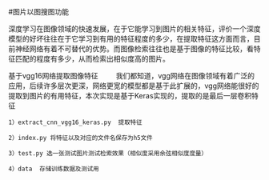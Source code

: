 #图片以图搜图功能

深度学习在图像领域的快速发展，在于它能学习到图片的相关特征，评价一个深度模型的好坏往往在于它学习到有用的特征程度的多少，在提取特征这方面而言，目前神经网络有着不可替代的优势。而图像检索往往也是基于图像的特征比较，看特征匹配的程度有多少，从而检索出相似度高的图片。
　　

基于vgg16网络提取图像特征
　　 
   我们都知道，vgg网络在图像领域有着广泛的应用，后续许多层次更深，网络更宽的模型都是基于此扩展的，vgg网络能很好的提取到图片的有用特征，本次实现是基于Keras实现的，提取的是最后一层卷积特征
    
    1）extract_cnn_vgg16_keras.py  提取特征
    
    2）index.py 将特征以及对应的文件名保存为h5文件
    
    3）test.py 选一张测试图片测试检索效果（相似度采用余弦相似度度量）
    
    4）data  存储训练数据及测试用